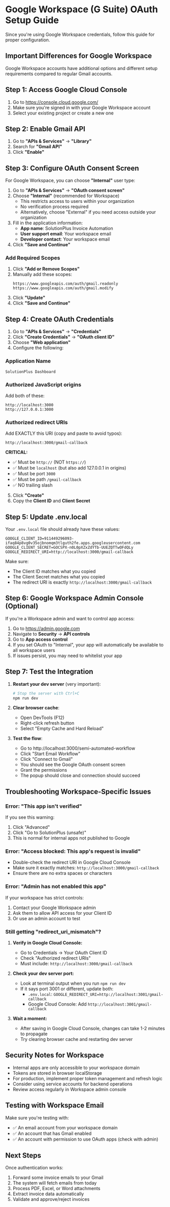 # Google Workspace (G Suite) OAuth Setup Guide

Since you're using Google Workspace credentials, follow this guide for proper configuration.

## Important Differences for Google Workspace

Google Workspace accounts have additional options and different setup requirements compared to regular Gmail accounts.

## Step 1: Access Google Cloud Console

1. Go to https://console.cloud.google.com/
2. Make sure you're signed in with your Google Workspace account
3. Select your existing project or create a new one

## Step 2: Enable Gmail API

1. Go to **"APIs & Services"** → **"Library"**
2. Search for **"Gmail API"**
3. Click **"Enable"**

## Step 3: Configure OAuth Consent Screen

For Google Workspace, you can choose **"Internal"** user type:

1. Go to **"APIs & Services"** → **"OAuth consent screen"**
2. Choose **"Internal"** (recommended for Workspace)
   - This restricts access to users within your organization
   - No verification process required
   - Alternatively, choose "External" if you need access outside your organization
3. Fill in the application information:
   - **App name**: SolutionPlus Invoice Automation
   - **User support email**: Your workspace email
   - **Developer contact**: Your workspace email
4. Click **"Save and Continue"**

### Add Required Scopes

1. Click **"Add or Remove Scopes"**
2. Manually add these scopes:
   ```
   https://www.googleapis.com/auth/gmail.readonly
   https://www.googleapis.com/auth/gmail.modify
   ```
3. Click **"Update"**
4. Click **"Save and Continue"**

## Step 4: Create OAuth Credentials

1. Go to **"APIs & Services"** → **"Credentials"**
2. Click **"Create Credentials"** → **"OAuth client ID"**
3. Choose **"Web application"**
4. Configure the following:

### Application Name
```
SolutionPlus Dashboard
```

### Authorized JavaScript origins
Add both of these:
```
http://localhost:3000
http://127.0.0.1:3000
```

### Authorized redirect URIs
Add EXACTLY this URI (copy and paste to avoid typos):
```
http://localhost:3000/gmail-callback
```

**CRITICAL:** 
- ✅ Must be `http://` (NOT `https://`)
- ✅ Must be `localhost` (but also add 127.0.0.1 in origins)
- ✅ Must be port `3000`
- ✅ Must be path `/gmail-callback`
- ✅ NO trailing slash

5. Click **"Create"**
6. Copy the **Client ID** and **Client Secret**

## Step 5: Update .env.local

Your `.env.local` file should already have these values:
```env
GOOGLE_CLIENT_ID=911449296093-ifaq84p8vg0v35ojbnomqm3tlguth2fe.apps.googleusercontent.com
GOOGLE_CLIENT_SECRET=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
GOOGLE_REDIRECT_URI=http://localhost:3000/gmail-callback
```

Make sure:
- The Client ID matches what you copied
- The Client Secret matches what you copied
- The redirect URI is exactly `http://localhost:3000/gmail-callback`

## Step 6: Google Workspace Admin Console (Optional)

If you're a Workspace admin and want to control app access:

1. Go to https://admin.google.com
2. Navigate to **Security** → **API controls**
3. Go to **App access control**
4. If you set OAuth to "Internal", your app will automatically be available to all workspace users
5. If issues persist, you may need to whitelist your app

## Step 7: Test the Integration

1. **Restart your dev server** (very important):
   ```bash
   # Stop the server with Ctrl+C
   npm run dev
   ```

2. **Clear browser cache**:
   - Open DevTools (F12)
   - Right-click refresh button
   - Select "Empty Cache and Hard Reload"

3. **Test the flow**:
   - Go to http://localhost:3000/semi-automated-workflow
   - Click "Start Email Workflow"
   - Click "Connect to Gmail"
   - You should see the Google OAuth consent screen
   - Grant the permissions
   - The popup should close and connection should succeed

## Troubleshooting Workspace-Specific Issues

### Error: "This app isn't verified"
If you see this warning:
1. Click "Advanced"
2. Click "Go to SolutionPlus (unsafe)"
3. This is normal for internal apps not published to Google

### Error: "Access blocked: This app's request is invalid"
- Double-check the redirect URI in Google Cloud Console
- Make sure it exactly matches: `http://localhost:3000/gmail-callback`
- Ensure there are no extra spaces or characters

### Error: "Admin has not enabled this app"
If your workspace has strict controls:
1. Contact your Google Workspace admin
2. Ask them to allow API access for your Client ID
3. Or use an admin account to test

### Still getting "redirect_uri_mismatch"?

1. **Verify in Google Cloud Console:**
   - Go to Credentials → Your OAuth Client ID
   - Check "Authorized redirect URIs"
   - Must include: `http://localhost:3000/gmail-callback`

2. **Check your dev server port:**
   - Look at terminal output when you run `npm run dev`
   - If it says port 3001 or different, update both:
     - `.env.local`: `GOOGLE_REDIRECT_URI=http://localhost:3001/gmail-callback`
     - Google Cloud Console: Add `http://localhost:3001/gmail-callback`

3. **Wait a moment:**
   - After saving in Google Cloud Console, changes can take 1-2 minutes to propagate
   - Try clearing browser cache and restarting dev server

## Security Notes for Workspace

- Internal apps are only accessible to your workspace domain
- Tokens are stored in browser localStorage
- For production, implement proper token management and refresh logic
- Consider using service accounts for backend operations
- Review access regularly in Workspace admin console

## Testing with Workspace Email

Make sure you're testing with:
- ✅ An email account from your workspace domain
- ✅ An account that has Gmail enabled
- ✅ An account with permission to use OAuth apps (check with admin)

## Next Steps

Once authentication works:
1. Forward some invoice emails to your Gmail
2. The system will fetch emails from today
3. Process PDF, Excel, or Word attachments
4. Extract invoice data automatically
5. Validate and approve/reject invoices
